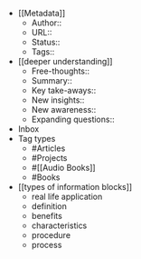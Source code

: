 - [[Metadata]]
    - Author::
    - URL::
    - Status:: 
    - Tags::
- [[deeper understanding]]
    - Free-thoughts::
    - Summary::
    - Key take-aways::
    - New insights::
    - New awareness::
    - Expanding questions::
- Inbox
- Tag types
    - #Articles
    - #Projects
    - #[[Audio Books]]
    - #Books
- [[types of information blocks]]
    - real life application
    - definition
    - benefits 
    - characteristics
    - procedure
    - process
